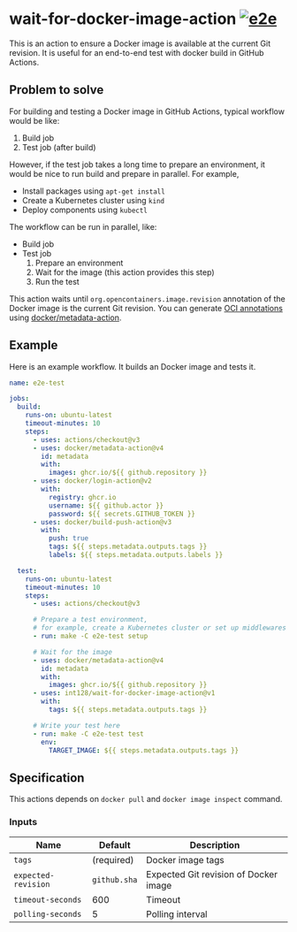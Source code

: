 # wait-for-docker-image-action [![e2e](https://github.com/int128/wait-for-docker-image-action/actions/workflows/e2e.yaml/badge.svg)](https://github.com/int128/wait-for-docker-image-action/actions/workflows/e2e.yaml)

This is an action to ensure a Docker image is available at the current Git revision.
It is useful for an end-to-end test with docker build in GitHub Actions.

## Problem to solve

For building and testing a Docker image in GitHub Actions, typical workflow would be like:

1. Build job
2. Test job (after build)

However, if the test job takes a long time to prepare an environment, it would be nice to run build and prepare in parallel.
For example,

- Install packages using `apt-get install`
- Create a Kubernetes cluster using `kind`
- Deploy components using `kubectl`

The workflow can be run in parallel, like:

- Build job
- Test job
    1. Prepare an environment
    2. Wait for the image (this action provides this step)
    3. Run the test

This action waits until `org.opencontainers.image.revision` annotation of the Docker image is the current Git revision.
You can generate [OCI annotations](https://github.com/opencontainers/image-spec/blob/main/annotations.md#pre-defined-annotation-keys) using [docker/metadata-action](https://github.com/docker/metadata-action).

## Example

Here is an example workflow.
It builds an Docker image and tests it.

```yaml
name: e2e-test

jobs:
  build:
    runs-on: ubuntu-latest
    timeout-minutes: 10
    steps:
      - uses: actions/checkout@v3
      - uses: docker/metadata-action@v4
        id: metadata
        with:
          images: ghcr.io/${{ github.repository }}
      - uses: docker/login-action@v2
        with:
          registry: ghcr.io
          username: ${{ github.actor }}
          password: ${{ secrets.GITHUB_TOKEN }}
      - uses: docker/build-push-action@v3
        with:
          push: true
          tags: ${{ steps.metadata.outputs.tags }}
          labels: ${{ steps.metadata.outputs.labels }}

  test:
    runs-on: ubuntu-latest
    timeout-minutes: 10
    steps:
      - uses: actions/checkout@v3

      # Prepare a test environment,
      # for example, create a Kubernetes cluster or set up middlewares
      - run: make -C e2e-test setup

      # Wait for the image
      - uses: docker/metadata-action@v4
        id: metadata
        with:
          images: ghcr.io/${{ github.repository }}
      - uses: int128/wait-for-docker-image-action@v1
        with:
          tags: ${{ steps.metadata.outputs.tags }}

      # Write your test here
      - run: make -C e2e-test test
        env:
          TARGET_IMAGE: ${{ steps.metadata.outputs.tags }}
```

## Specification

This actions depends on `docker pull` and `docker image inspect` command.

### Inputs

| Name                | Default      | Description                           |
| ------------------- | ------------ | ------------------------------------- |
| `tags`              | (required)   | Docker image tags                     |
| `expected-revision` | `github.sha` | Expected Git revision of Docker image |
| `timeout-seconds`   | 600          | Timeout                               |
| `polling-seconds`   | 5            | Polling interval                      |
